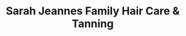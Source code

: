 ---
title: "Sarah Jeannes Family Hair Care & Tanning"
url: /lewiston/sarah-jeannes-family-hair-care-and-tanning/
shop: hairdresser
---